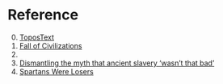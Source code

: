 # Reference

0. [ToposText](https://topostext.org/)
0. [Fall of Civilizations](https://www.youtube.com/@FallofCivilizations)
0. [](https://dinosaurpictures.org/ancient-earth#240)
0. [Dismantling the myth that ancient slavery ‘wasn’t that bad’](https://theconversation.com/dismantling-the-myth-that-ancient-slavery-wasnt-that-bad-205801)
0. [Spartans Were Losers](https://foreignpolicy.com/2023/07/22/sparta-popular-culture-united-states-military-bad-history/)

